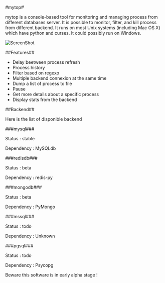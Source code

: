 #mytop#

mytop is a console-based tool for monitoring and managing process from different databases server.
It is possible to monitor, filter, and kill process from different backend.
It runs on most Unix systems (including Mac OS X) which have python and curses.
It could possibly run on Windows.

![ScreenShot](https://raw.github.com/flyingcoconut/mytop/master/mytop.png)


##Features##

- Delay beetween process refresh
- Process history
- Filter based on regexp
- Multiple backend connexion at the same time
- Dump a list of process to file
- Pause
- Get more details about a specific process
- Display stats from the backend


##Backend##

Here is the list of disponible backend


###mysql###

Status : stable

Dependency : MySQLdb


###redisdb###

Status : beta

Dependency : redis-py


###mongodb###

Status : beta

Dependency : PyMongo

###mssql###

Status : todo

Dependency : Unknown

###pgsql###

Status : todo

Dependency : Psycopg


Beware this software is in early alpha stage !

